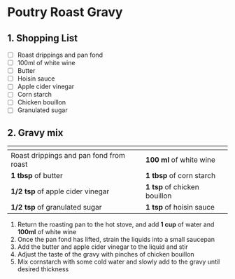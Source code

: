 # Poutry Roast Gravy

## 1. Shopping List
- [ ] Roast drippings and pan fond
- [ ] 100ml of white wine
- [ ] Butter
- [ ] Hoisin sauce
- [ ] Apple cider vinegar
- [ ] Corn starch
- [ ] Chicken bouillon
- [ ] Granulated sugar

## 2. Gravy mix
|<!-- -->|<!-- -->|
|---|---|
| Roast drippings and pan fond from roast | **100 ml** of white wine |
| **1 tbsp** of butter | **1 tbsp** of corn starch |
| **1/2 tsp** of apple cider vinegar | **1 tsp** of chicken bouillon |
| **1/2 tsp** of granulated sugar | **1 tsp** of hoisin sauce | 

1. Return the roasting pan to the hot stove, and add **1 cup** of water and **100ml** of white wine
2. Once the pan fond has lifted, strain the liquids into a small saucepan
3. Add the butter and apple cider vinegar to the liquid and stir
4. Adjust the taste of the gravy with pinches of chicken bouillon
5. Mix cornstarch with some cold water and slowly add to the gravy until desired thickness
